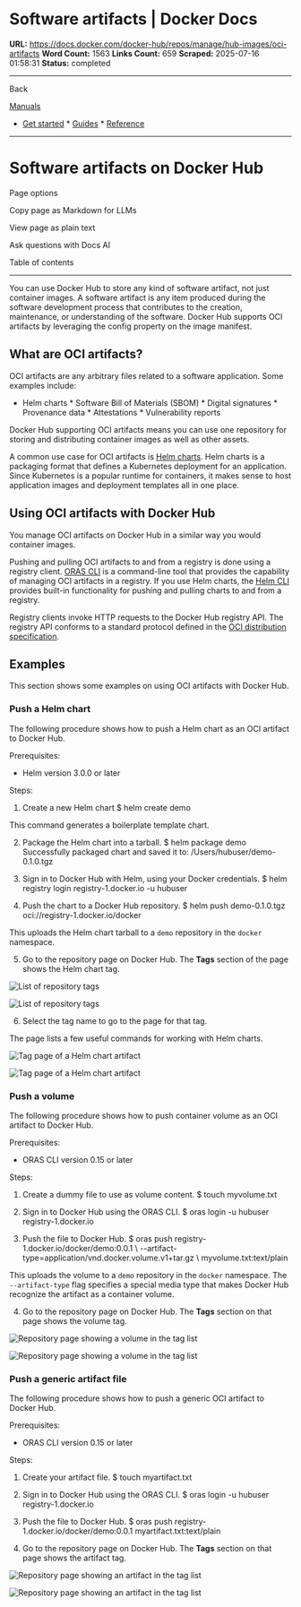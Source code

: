# Software artifacts | Docker Docs

**URL:** https://docs.docker.com/docker-hub/repos/manage/hub-images/oci-artifacts
**Word Count:** 1563
**Links Count:** 659
**Scraped:** 2025-07-16 01:58:31
**Status:** completed

---

Back

[Manuals](https://docs.docker.com/manuals/)

  * [Get started](https://docs.docker.com/get-started/)   * [Guides](https://docs.docker.com/guides/)   * [Reference](https://docs.docker.com/reference/)

* * *

# Software artifacts on Docker Hub

Page options

Copy page as Markdown for LLMs

View page as plain text

Ask questions with Docs AI

Table of contents

* * *

You can use Docker Hub to store any kind of software artifact, not just container images. A software artifact is any item produced during the software development process that contributes to the creation, maintenance, or understanding of the software. Docker Hub supports OCI artifacts by leveraging the config property on the image manifest.

## What are OCI artifacts?

OCI artifacts are any arbitrary files related to a software application. Some examples include:

  * Helm charts   * Software Bill of Materials \(SBOM\)   * Digital signatures   * Provenance data   * Attestations   * Vulnerability reports

Docker Hub supporting OCI artifacts means you can use one repository for storing and distributing container images as well as other assets.

A common use case for OCI artifacts is [Helm charts](https://helm.sh/docs/topics/charts/). Helm charts is a packaging format that defines a Kubernetes deployment for an application. Since Kubernetes is a popular runtime for containers, it makes sense to host application images and deployment templates all in one place.

## Using OCI artifacts with Docker Hub

You manage OCI artifacts on Docker Hub in a similar way you would container images.

Pushing and pulling OCI artifacts to and from a registry is done using a registry client. [ORAS CLI](https://oras.land/docs/installation) is a command-line tool that provides the capability of managing OCI artifacts in a registry. If you use Helm charts, the [Helm CLI](https://helm.sh/docs/intro/install/) provides built-in functionality for pushing and pulling charts to and from a registry.

Registry clients invoke HTTP requests to the Docker Hub registry API. The registry API conforms to a standard protocol defined in the [OCI distribution specification](https://github.com/opencontainers/distribution-spec).

## Examples

This section shows some examples on using OCI artifacts with Docker Hub.

### Push a Helm chart

The following procedure shows how to push a Helm chart as an OCI artifact to Docker Hub.

Prerequisites:

  * Helm version 3.0.0 or later

Steps:

  1. Create a new Helm chart                    $ helm create demo          

This command generates a boilerplate template chart.

  2. Package the Helm chart into a tarball.                    $ helm package demo          Successfully packaged chart and saved it to: /Users/hubuser/demo-0.1.0.tgz          

  3. Sign in to Docker Hub with Helm, using your Docker credentials.                    $ helm registry login registry-1.docker.io -u hubuser          

  4. Push the chart to a Docker Hub repository.                    $ helm push demo-0.1.0.tgz oci://registry-1.docker.io/docker          

This uploads the Helm chart tarball to a `demo` repository in the `docker` namespace.

  5. Go to the repository page on Docker Hub. The **Tags** section of the page shows the Helm chart tag.

![List of repository tags](https://docs.docker.com/docker-hub/repos/manage/hub-images/images/oci-helm.png)

![List of repository tags](https://docs.docker.com/docker-hub/repos/manage/hub-images/images/oci-helm.png)

  6. Select the tag name to go to the page for that tag.

The page lists a few useful commands for working with Helm charts.

![Tag page of a Helm chart artifact](https://docs.docker.com/docker-hub/repos/manage/hub-images/images/oci-helm-tagview.png)

![Tag page of a Helm chart artifact](https://docs.docker.com/docker-hub/repos/manage/hub-images/images/oci-helm-tagview.png)

### Push a volume

The following procedure shows how to push container volume as an OCI artifact to Docker Hub.

Prerequisites:

  * ORAS CLI version 0.15 or later

Steps:

  1. Create a dummy file to use as volume content.                    $ touch myvolume.txt          

  2. Sign in to Docker Hub using the ORAS CLI.                    $ oras login -u hubuser registry-1.docker.io          

  3. Push the file to Docker Hub.                    $ oras push registry-1.docker.io/docker/demo:0.0.1 \            --artifact-type=application/vnd.docker.volume.v1+tar.gz \            myvolume.txt:text/plain          

This uploads the volume to a `demo` repository in the `docker` namespace. The `--artifact-type` flag specifies a special media type that makes Docker Hub recognize the artifact as a container volume.

  4. Go to the repository page on Docker Hub. The **Tags** section on that page shows the volume tag.

![Repository page showing a volume in the tag list](https://docs.docker.com/docker-hub/repos/manage/hub-images/images/oci-volume.png)

![Repository page showing a volume in the tag list](https://docs.docker.com/docker-hub/repos/manage/hub-images/images/oci-volume.png)

### Push a generic artifact file

The following procedure shows how to push a generic OCI artifact to Docker Hub.

Prerequisites:

  * ORAS CLI version 0.15 or later

Steps:

  1. Create your artifact file.                    $ touch myartifact.txt          

  2. Sign in to Docker Hub using the ORAS CLI.                    $ oras login -u hubuser registry-1.docker.io          

  3. Push the file to Docker Hub.                    $ oras push registry-1.docker.io/docker/demo:0.0.1 myartifact.txt:text/plain          

  4. Go to the repository page on Docker Hub. The **Tags** section on that page shows the artifact tag.

![Repository page showing an artifact in the tag list](https://docs.docker.com/docker-hub/repos/manage/hub-images/images/oci-artifact.png)

![Repository page showing an artifact in the tag list](https://docs.docker.com/docker-hub/repos/manage/hub-images/images/oci-artifact.png)